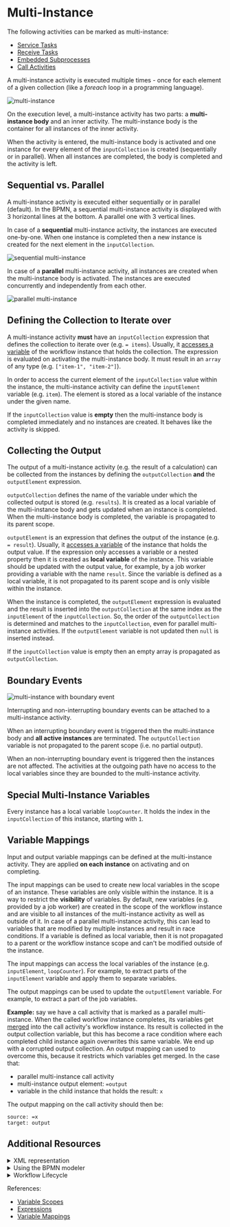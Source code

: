 # Multi-Instance

The following activities can be marked as multi-instance:

* [Service Tasks](/bpmn-workflows/service-tasks/service-tasks.html)
* [Receive Tasks](/bpmn-workflows/receive-tasks/receive-tasks.html)
* [Embedded Subprocesses](/bpmn-workflows/embedded-subprocesses/embedded-subprocesses.html)
* [Call Activities](/bpmn-workflows/call-activities/call-activities.html)

A multi-instance activity is executed multiple times - once for each element of a given collection (like a _foreach_ loop in a programming language).

![multi-instance](/bpmn-workflows/multi-instance/multi-instance-example.png)

On the execution level, a multi-instance activity has two parts: a **multi-instance body** and an inner activity. The multi-instance body is the container for all instances of the inner activity.

When the activity is entered, the multi-instance body is activated and one instance for every element of the `inputCollection` is created (sequentially or in parallel). When all instances are completed, the body is completed and the activity is left.

## Sequential vs. Parallel

A multi-instance activity is executed either sequentially or in parallel (default). In the BPMN, a sequential multi-instance activity is displayed with 3 horizontal lines at the bottom. A parallel one with 3 vertical lines.

In case of a **sequential** multi-instance activity, the instances are executed one-by-one. When one instance is completed then a new instance is created for the next element in the `inputCollection`.

![sequential multi-instance](/bpmn-workflows/multi-instance/multi-instance-sequential.png)

In case of a **parallel** multi-instance activity, all instances are created when the multi-instance body is activated. The instances are executed concurrently and independently from each other.

![parallel multi-instance](/bpmn-workflows/multi-instance/multi-instance-parallel.png)

## Defining the Collection to Iterate over

A multi-instance activity **must** have an `inputCollection` expression that defines the collection to iterate over (e.g. `= items`). Usually, it [accesses a variable](/reference/expressions.html#access-variables) of the workflow instance that holds the collection. The expression is evaluated on activating the multi-instance body. It must result in an `array` of any type (e.g. `["item-1", "item-2"]`).

In order to access the current element of the `inputCollection` value within the instance, the multi-instance activity can define the `inputElement` variable (e.g. `item`). The element is stored as a local variable of the instance under the given name.

If the `inputCollection` value is **empty** then the multi-instance body is completed immediately and no instances are created. It behaves like the activity is skipped.

## Collecting the Output

The output of a multi-instance activity (e.g. the result of a calculation) can be collected from the instances by defining the `outputCollection` **and** the `outputElement` expression.

`outputCollection` defines the name of the variable under which the collected output is stored (e.g. `results`). It is created as a local variable of the multi-instance body and gets updated when an instance is completed. When the multi-instance body is completed, the variable is propagated to its parent scope.

`outputElement` is an expression that defines the output of the instance (e.g. `= result`). Usually, it [accesses a variable](/reference/expressions.html#access-variables) of the instance that holds the output value. If the expression only accesses a variable or a nested property then it is created as **local variable** of the instance. This variable should be updated with the output value, for example, by a job worker providing a variable with the name `result`. Since the variable is defined as a local variable, it is not propagated to its parent scope and is only visible within the instance.

When the instance is completed, the `outputElement` expression is evaluated and the result is inserted into the `outputCollection` at the same index as the `inputElement` of the `inputCollection`. So, the order of the `outputCollection` is determined and matches to the `inputCollection`, even for parallel multi-instance activities. If the `outputElement` variable is not updated then `null` is inserted instead.

If the `inputCollection` value is empty then an empty array is propagated as `outputCollection`.

## Boundary Events

![multi-instance with boundary event](/bpmn-workflows/multi-instance/multi-instance-boundary-event.png)

Interrupting and non-interrupting boundary events can be attached to a multi-instance activity.

When an interrupting boundary event is triggered then the multi-instance body and **all active instances** are terminated. The `outputCollection` variable is not propagated to the parent scope (i.e. no partial output).

When an non-interrupting boundary event is triggered then the instances are not affected. The activities at the outgoing path have no access to the local variables since they are bounded to the multi-instance activity.

## Special Multi-Instance Variables

Every instance has a local variable `loopCounter`. It holds the index in the `inputCollection` of this instance, starting with `1`.

## Variable Mappings

Input and output variable mappings can be defined at the multi-instance activity. They are applied **on each instance** on activating and on completing.

The input mappings can be used to create new local variables in the scope of an instance. These variables are only visible within the instance. It is a way to restrict the **visibility** of variables. By default, new variables (e.g. provided by a job worker) are created in the scope of the workflow instance and are visible to all instances of the multi-instance activity as well as outside of it. In case of a parallel multi-instance activity, this can lead to variables that are modified by multiple instances and result in race conditions. If a variable is defined as local variable, then it is not propagated to a parent or the workflow instance scope and can't be modified outside of the instance.

The input mappings can access the local variables of the instance (e.g. `inputElement`, `loopCounter`). For example, to extract parts of the `inputElement` variable and apply them to separate variables.

The output mappings can be used to update the `outputElement` variable. For example, to extract a part of the job variables.

**Example:** say we have a call activity that is marked as a parallel multi-instance. When the
called workflow instance completes, its variables get [merged](/reference/variables.html#variable-propagation)
into the call activity's workflow instance. Its result is collected in the output collection
variable, but this has become a race condition where each completed child instance again overwrites
this same variable. We end up with a corrupted output collection. An output mapping can used to
overcome this, because it restricts which variables get merged. In the case that:

- parallel multi-instance call activity
- multi-instance output element: `=output`
- variable in the child instance that holds the result: `x`

The output mapping on the call activity should then be:

```
source: =x
target: output
```

## Additional Resources

<details>
  <summary>XML representation</summary>
  <p>A sequential multi-instance service task:

```xml
<bpmn:serviceTask id="task-A" name="A">
  <bpmn:multiInstanceLoopCharacteristics>
    <bpmn:extensionElements>
      <zeebe:loopCharacteristics isSequential="true"
          inputCollection="= items" inputElement="item"
          outputCollection="results" outputElement="= result" />
    </bpmn:extensionElements>
  </bpmn:multiInstanceLoopCharacteristics>
</bpmn:serviceTask>
```

  </p>
</details>

<details>
  <summary>Using the BPMN modeler</summary>
  <p>Adding the parallel multi-instance marker to a service task:

![multi-instance](/bpmn-workflows/multi-instance/bpmn-modeler-multi-instance.gif)

  </p>
</details>

<details>
  <summary>Workflow Lifecycle</summary>
  <p>Workflow instance records of a parallel multi-instance service task:

<table>
    <tr>
        <th>Intent</th>
        <th>Element Id</th>
        <th>Element Type</th>
    </tr>
    <tr>
        <td>ELEMENT_ACTIVATING</td>
        <td>task-a</td>
        <td>MULTI_INSTANCE_BODY</td>
    <tr>
    <tr>
        <td>ELEMENT_ACTIVATED</td>
        <td>task-a</td>
        <td>MULTI_INSTANCE_BODY</td>
    <tr>
    <tr>
        <td>ELEMENT_ACTIVATING</td>
        <td>task-a</td>
        <td>SERVICE_TASK</td>
    <tr>
    <tr>
        <td>ELEMENT_ACTIVATING</td>
        <td>task-a</td>
        <td>SERVICE_TASK</td>
    <tr>
    <tr>
        <td>ELEMENT_ACTIVATED</td>
        <td>task-a</td>
        <td>SERVICE_TASK</td>
    <tr>
    <tr>
        <td>ELEMENT_ACTIVATED</td>
        <td>task-a</td>
        <td>SERVICE_TASK</td>
    <tr>
    <tr>
        <td>...</td>
        <td>...</td>
        <td>...</td>
    <tr>
    <tr>
        <td>ELEMENT_COMPLETED</td>
        <td>task-a</td>
        <td>SERVICE_TASK</td>
    <tr>
    <tr>
        <td>...</td>
        <td>...</td>
        <td>...</td>
    <tr>
    <tr>
        <td>ELEMENT_COMPLETED</td>
        <td>task-a</td>
        <td>SERVICE_TASK</td>
    <tr>
    <tr>
        <td>ELEMENT_COMPLETING</td>
        <td>task-a</td>
        <td>MULTI_INSTANCE_BODY</td>
    <tr>
    <tr>
        <td>ELEMENT_COMPLETED</td>
        <td>task-a</td>
        <td>MULTI_INSTANCE_BODY</td>
    <tr>
</table>

  </p>
</details>

References:
* [Variable Scopes](/reference/variables.html#variable-scopes)
* [Expressions](/reference/expressions.html)
* [Variable Mappings](/reference/variables.html#inputoutput-variable-mappings)
